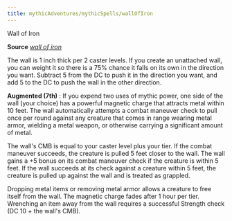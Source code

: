 ```yaml
---
title: mythicAdventures/mythicSpells/wallOfIron
---
```

Wall of Iron

**Source** [_wall of iron_](spells/wallOfIron.md#_wall-of-iron)

The wall is 1 inch thick per 2 caster levels. If you create an unattached wall, you can weight it so there is a 75% chance it falls on its own in the direction you want. Subtract 5 from the DC to push it in the direction you want, and add 5 to the DC to push the wall in the other direction.

**Augmented (7th)** : If you expend two uses of mythic power, one side of the wall (your choice) has a powerful magnetic charge that attracts metal within 10 feet. The wall automatically attempts a combat maneuver check to pull once per round against any creature that comes in range wearing metal armor, wielding a metal weapon, or otherwise carrying a significant amount of metal.

The wall's CMB is equal to your caster level plus your tier. If the combat maneuver succeeds, the creature is pulled 5 feet closer to the wall. The wall gains a +5 bonus on its combat maneuver check if the creature is within 5 feet. If the wall succeeds at its check against a creature within 5 feet, the creature is pulled up against the wall and is treated as grappled.

Dropping metal items or removing metal armor allows a creature to free itself from the wall. The magnetic charge fades after 1 hour per tier. Wrenching an item away from the wall requires a successful Strength check (DC 10 + the wall's CMB).

